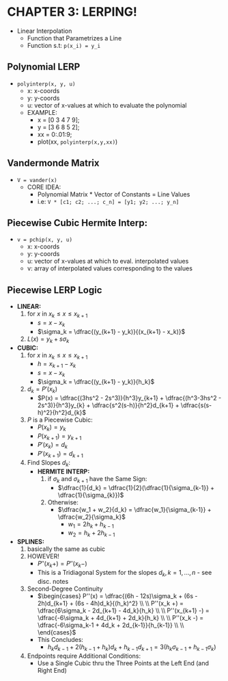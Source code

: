 # CHAPTER 3: LERPING! 
- Linear Interpolation 
    - Function that Parametrizes a Line
    - Function s.t: `p(x_i) = y_i`

## Polynomial LERP
- `polyinterp(x, y, u)`
    - x: x-coords
    - y: y-coords
    - u: vector of x-values at which to evaluate the polynomial
    - EXAMPLE:
        - x = [0 3 4 7 9];
        - y = [3 6 8 5 2];
        - xx = 0:.01:9;
        - plot(xx, `polyinterp(x,y,xx)`)

## Vandermonde Matrix 
- `V = vander(x)`
    - CORE IDEA:
        - Polynomial Matrix * Vector of Constants = Line Values 
        - i.e: `V * [c1; c2; ...; c_n] = [y1; y2; ...; y_n]`

## Piecewise Cubic Hermite Interp:
- `v = pchip(x, y, u)`
    - x: x-coords 
    - y: y-coords
    - u: vector of x-values at which to eval. interpolated values
    - v: array of interpolated values corresponding to the values

## Piecewise LERP Logic
- **LINEAR:**
    1. for $x$ in $x_k \leq x \leq x_{k+1}$
        - $s = x - x_k$
        - $\sigma_k = \dfrac{(y_{k+1} - y_k)}{(x_{k+1} - x_k)}$ 
    2. $L(x) = y_k + s\sigma_k$
- **CUBIC:**
    1. for $x$ in $x_k \leq x \leq x_{k+1}$
        - $h = x_{k+1} - x_k$
        - $s = x - x_k$
        - $\sigma_k = \dfrac{(y_{k+1} - y_k)}{h_k}$ 
    2. $d_k = P'(x_k)$
        - $P(x) = \dfrac{(3hs^2 - 2s^3)}{h^3}y_{k+1} + \dfrac{(h^3-3hs^2 - 2s^3)}{h^3}y_{k} + \dfrac{s^2(s-h)}{h^2}d_{k+1} + \dfrac{s(s-h)^2}{h^2}d_{k}$
    3. $P$ is a Piecewise Cubic:
        - $P(x_k) = y_k$
        - $P(x_{k+1}) = y_{k+1}$
        - $P'(x_k) = d_k$
        - $P'(x_{k+1}) = d_{k+1}$
    4. Find Slopes $d_k$: 
        - **HERMITE INTERP:**
            1. if $\sigma_k$ and $\sigma_{k+1}$ have the Same Sign: 
                - $\dfrac{1}{d_k} = \dfrac{1}{2}(\dfrac{1}{\sigma_{k-1}} + \dfrac{1}{\sigma_{k}})$
            2. Otherwise:
                - $\dfrac{w_1 + w_2}{d_k} = \dfrac{w_1}{\sigma_{k-1}} + \dfrac{w_2}{\sigma_k}$
                    - $w_1 = 2h_k + h_{k-1}$
                    - $w_2 = h_k + 2h_{k-1}$
- **SPLINES:**
    1. basically the same as cubic 
    2. HOWEVER! 
        - $P''(x_k+) = P''(x_k-)$
        - This is a Tridiagonal System for the slopes $d_k, k = 1, ..., n$ 
                - see disc. notes
    3. Second-Degree Continuity
        - $\begin{cases} P''(x) = \dfrac{(6h - 12s)\sigma_k + (6s - 2h)d_{k+1} + (6s - 4h)d_k}{(h_k)^2} \\ \\ P''(x_k +) = \dfrac{6\sigma_k - 2d_{k+1} - 4d_k}{h_k} \\ \\ P''(x_{k+1} -) = \dfrac{-6\sigma_k + 4d_{k+1} + 2d_k}{h_k} \\ \\ P''(x_k -) = \dfrac{-6\sigma_k-1 + 4d_k + 2d_{k-1}}{h_{k-1}} \\ \\ \end{cases}$
        - This Concludes:
            - $h_kd_{k-1} + 2(h_{k-1} + h_k)d_k + h_{k-1}d_{k+1} = 3(h_k\sigma_{k-1} + h_{k-1}\sigma_k)$
    4. Endpoints require Additional Conditions:
        - Use a Single Cubic thru the Three Points at the Left End (and Right End)
            